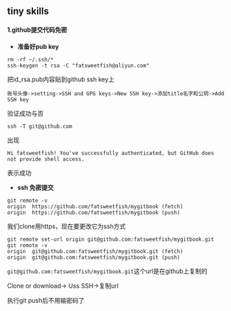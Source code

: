 ## tiny skills

#### 1.github提交代码免密

* **准备好pub key**

```
rm -rf ~/.ssh/*
ssh-keygen -t rsa -C "fatsweetfish@aliyun.com"

```

把id_rsa.pub内容贴到github ssh key上

```
账号头像->setting->SSH and GPG keys->New SSH key->添加title名字和公玥->Add SSH key
```

验证成功与否

```
ssh -T git@github.com
```

出现

```
Hi fatsweetfish! You've successfully authenticated, but GitHub does not provide shell access.
```

表示成功

* **ssh 免密提交**

```
git remote -v
origin	https://github.com/fatsweetfish/mygitbook (fetch)
origin	https://github.com/fatsweetfish/mygitbook (push)

```

我们clone用https，现在要更改它为ssh方式

```
git remote set-url origin git@github.com:fatsweetfish/mygitbook.git
git remote -v
origin	git@github.com:fatsweetfish/mygitbook.git (fetch)
origin	git@github.com:fatsweetfish/mygitbook.git (push)

```

`git@github.com:fatsweetfish/mygitbook.git`这个url是在github上复制的

Clone or download-> Uss SSH->复制url

执行git push后不用输密码了